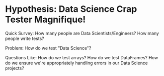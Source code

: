# Hypothesis: Data Science Crap Tester Magnifique!

Quick Survey:
	How many people are Data Scientists/Engineers?
	How many people write tests?

Problem: How do we test "Data Science"?

Questions Like:
	How do we test arrays?
	How do we test DataFrames?
	How do we ensure we're appropriately handling errors in our Data Science projects?
